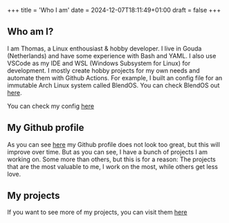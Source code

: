 +++
title = 'Who I am'
date = 2024-12-07T18:11:49+01:00
draft = false
+++

## Who am I?

I am Thomas, a Linux enthousiast & hobby developer. I live in Gouda (Netherlands) and have some experience with Bash and YAML. I also use VSCode as my IDE and WSL (Windows Subsystem for Linux) for development. I mostly create hobby projects for my own needs and automate them with Github Actions. For example, I built an config file for an immutable Arch Linux system called BlendOS. You can check BlendOS out [here][blendOSWebsite].

You can check my config [here][repoLink]


## My Github profile

As you can see [here][githubProfileLink] my Github profile does not look too great, but this will improve over time. But as you can see, I have a bunch of projects I am working on. Some more than others, but this is for a reason: The projects that are the most valuable to me, I work on the most, while others get less love.

## My projects

If you want to see more of my projects, you can visit them [here][projectsOverview]



[blendOSWebsite]: https://www.blendos.co
[repoLink]: https://github.com/Githubguy132010/My-system
[githubProfileLink]: https://www.github.com/githubguy132010
[projectsOverview]: https://github.com/Githubguy132010?tab=repositories